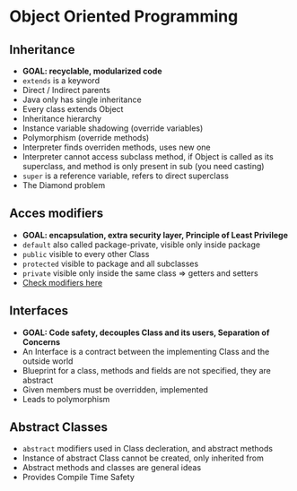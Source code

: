 # Object Oriented Programming

## Inheritance
- **GOAL: recyclable, modularized code**
- `extends` is a keyword
- Direct / Indirect parents
- Java only has single inheritance
- Every class extends Object
- Inheritance hierarchy
- Instance variable shadowing (override variables)
- Polymorphism (override methods)
- Interpreter finds overriden methods, uses new one
- Interpreter cannot access subclass method, if Object is called as its superclass, 
and method is only present in sub (you need casting)
- `super` is a reference variable, refers to direct superclass
- The Diamond problem

## Acces modifiers
- **GOAL: encapsulation, extra security layer, Principle of Least Privilege**
- `default` also called package-private, visible only inside package
- `public` visible to every other Class
- `protected` visible to package and all subclasses
- `private` visible only inside the same class  => getters and setters
- [Check modifiers here](http://net-informations.com/java/basics/img/access-modifier.png)

## Interfaces
- **GOAL: Code safety, decouples Class and its users, Separation of Concerns**
- An Interface is a contract between the implementing Class and the outside world
- Blueprint for a class, methods and fields are not specified, they are abstract
- Given members must be overridden, implemented
- Leads to polymorphism

## Abstract Classes
- `abstract`  modifiers used in Class decleration, and abstract methods
- Instance of abstract Class cannot be created, only inherited from
- Abstract methods and classes are general ideas 
- Provides Compile Time Safety
